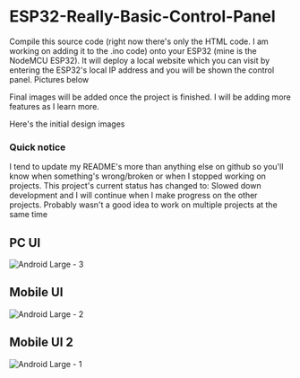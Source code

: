 # ESP32-Really-Basic-Control-Panel

Compile this source code (right now there's only the HTML code. I am working on adding it to the .ino code) onto your ESP32 (mine is the NodeMCU ESP32). It will deploy a local website which you can visit by entering the ESP32's local IP address and you will be shown the control panel. Pictures below 

Final images will be added once the project is finished. I will be adding more features as I learn more.

Here's the initial design images

### Quick notice

I tend to update my README's more than anything else on github so you'll know when something's wrong/broken or when I stopped working on projects. This project's current status has changed to: Slowed down development and I will continue when I make progress on the other projects. Probably wasn't a good idea to work on multiple projects at the same time 

## PC UI
![Android Large - 3](https://user-images.githubusercontent.com/57006688/210266832-9d3dc488-dedd-4212-ba28-b145e3a4e6ea.png)

## Mobile UI
![Android Large - 2](https://user-images.githubusercontent.com/57006688/210266795-afe9e2b5-1d67-4219-80a6-3bd273f06fb5.png)

## Mobile UI 2
![Android Large - 1](https://user-images.githubusercontent.com/57006688/210266764-b6235bd1-f6f5-45db-9f31-ad3e796cce52.png)
